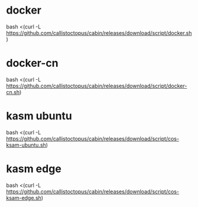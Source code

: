 # docker
bash <(curl -L https://github.com/callistoctopus/cabin/releases/download/script/docker.sh)

# docker-cn
bash <(curl -L https://github.com/callistoctopus/cabin/releases/download/script/docker-cn.sh)

# kasm ubuntu
bash <(curl -L https://github.com/callistoctopus/cabin/releases/download/script/cos-ksam-ubuntu.sh)

# kasm edge
bash <(curl -L https://github.com/callistoctopus/cabin/releases/download/script/cos-ksam-edge.sh)